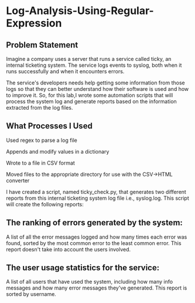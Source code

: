 # Log-Analysis-Using-Regular-Expression
## Problem Statement
Imagine a company uses a server that runs a service called ticky, an internal ticketing system. The service logs events to syslog, both when it runs successfully and when it encounters errors.

The service's developers needs help getting some information from those logs so that they can better understand how their software is used and how to improve it. So, for this lab,I wrote some automation scripts that will process the system log and generate reports based on the information extracted from the log files.

## What Processes I Used

Used regex to parse a log file

Appends and modify values in a dictionary

Wrote to a file in CSV format

Moved files to the appropriate directory for use with the CSV->HTML converter

I have created a script, named ticky_check.py, that generates two different reports from this internal ticketing system log file i.e., syslog.log. This script will create the following reports:

## The ranking of errors generated by the system: 
A list of all the error messages logged and how many times each error was found, sorted by the most common error to the least common error. This report doesn't take into account the users involved.
## The user usage statistics for the service: 
A list of all users that have used the system, including how many info messages and how many error messages they've generated. This report is sorted by username.
